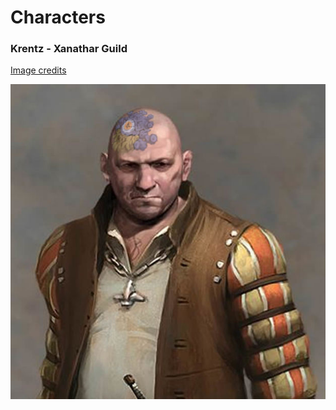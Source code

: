 # Characters

### Krentz - Xanathar Guild

[Image credits](http://kingsway-role-playing-group.wikia.com/wiki/Krentz)

![Krentz - Xanathar Guild](images/Krentz-Xanathar-Guild.jpg)
